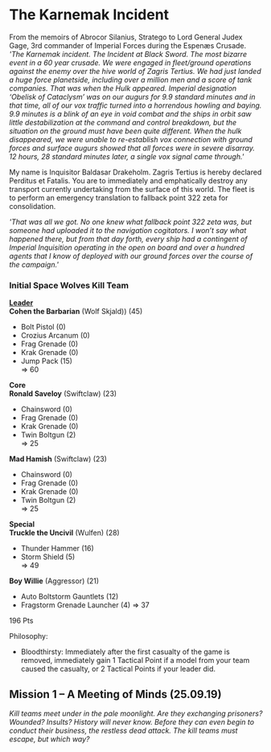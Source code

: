 # The Karnemak Incident  
From the memoirs of Abrocor Silanius, Stratego to Lord General Judex Gage, 3rd commander of Imperial Forces during the Espenæs Crusade.   
*'The Karnemak incident. The Incident at Black Sword. The most bizarre event in a 60 year crusade. We were engaged in fleet/ground operations against the enemy over the hive world of Zagris Tertius. We had just landed a huge force planetside, including over a million men and a score of tank companies. That was when the Hulk appeared. Imperial designation ‘Obelisk of Cataclysm’ was on our augurs for 9.9 standard minutes and in that time, all of our vox traffic turned into a horrendous howling and baying. 9.9 minutes is a blink of an eye in void combat and the ships in orbit saw little destabilization at the command and control breakdown, but the situation on the ground must have been quite different. When the hulk disappeared, we were unable to re-establish vox connection with ground forces and surface augurs showed that all forces were in severe disarray. 12 hours, 28 standard minutes later, a single vox signal came through.'*  
 
My name is Inquisitor Baldasar Drakeholm. Zagris Tertius is hereby declared Perditus et Fatalis. You are to immediately and emphatically destroy any transport currently undertaking from the surface of this world. The fleet is to perform an emergency translation to fallback point 322 zeta for consolidation.  

*'That was all we got. No one knew what fallback point 322 zeta was, but someone had uploaded it to the navigation cogitators. I won’t say what happened there, but from that day forth, every ship had a contingent of Imperial Inquisition operating in the open on board and over a hundred agents that I know of deployed with our ground forces over the course of the campaign.'*  

### Initial Space Wolves Kill Team  

<u>**Leader**</u>  
**Cohen the Barbarian** (Wolf Skjald)) (45)  
 - Bolt Pistol (0)  
 - Crozius Arcanum (0)  
 - Frag Grenade (0)  
 - Krak Grenade (0)  
 - Jump Pack (15)  
=> 60  

**Core**  
**Ronald Saveloy** (Swiftclaw) (23)  
 - Chainsword (0)  
 - Frag Grenade (0)  
 - Krak Grenade (0)  
 - Twin Boltgun (2)  
=> 25  

**Mad Hamish** (Swiftclaw) (23)  
 - Chainsword (0)  
 - Frag Grenade (0)  
 - Krak Grenade (0)  
 - Twin Boltgun (2)  
=> 25  

**Special**  
**Truckle the Uncivil** (Wulfen) (28)  
 - Thunder Hammer (16)  
 - Storm Shield (5)  
=> 49  

**Boy Willie** (Aggressor) (21)  
 - Auto Boltstorm Gauntlets (12)  
 - Fragstorm Grenade Launcher (4)
=> 37

196 Pts

Philosophy:
 - Bloodthirsty: Immediately after the first casualty of the game is removed, immediately gain 1 Tactical Point if a model from your team caused the casualty, or 2 Tactical Points if your leader did.

## Mission 1 – A Meeting of Minds (25.09.19)  
*Kill teams meet under in the pale moonlight. Are they exchanging prisoners? Wounded? Insults? History will never know. Before they can even begin to conduct their business, the restless dead attack. The kill teams must escape, but which way?*  


